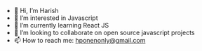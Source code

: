 - 👋 Hi, I’m Harish
- 👀 I’m interested in Javascript
- 🌱 I’m currently learning React JS
- 💞️ I’m looking to collaborate on open source javascript projects
- 📫 How to reach me: hponenonly@gmail.com

<!---
blenderous/blenderous is a ✨ special ✨ repository because its `README.md` (this file) appears on your GitHub profile.
You can click the Preview link to take a look at your changes.
--->
